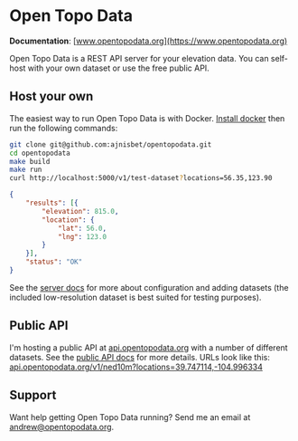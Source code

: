 # Open Topo Data


__Documentation__: [www.opentopodata.org](https://www.opentopodata.org)

Open Topo Data is a REST API server for your elevation data. You can self-host with your own dataset or use the free public API.




## Host your own

The easiest way to run Open Topo Data is with Docker. [Install docker](https://docs.docker.com/install/) then run the following commands:

```bash
git clone git@github.com:ajnisbet/opentopodata.git
cd opentopodata
make build
make run
curl http://localhost:5000/v1/test-dataset?locations=56.35,123.90
```

```json
{
    "results": [{
        "elevation": 815.0,
        "location": {
            "lat": 56.0,
            "lng": 123.0
        }
    }],
    "status": "OK"
}
```


See the [server docs](docs/server.md) for more about configuration and adding datasets (the included low-resolution dataset is best suited for testing purposes).


## Public API

I'm hosting a public API at [api.opentopodata.org](https://api.opentopodata.org/v1/test) with a number of different datasets. See the [public API docs](docs/index.md#public-api) for more details. URLs look like this: [api.opentopodata.org/v1/ned10m?locations=39.747114,-104.996334](https://api.opentopodata.org/v1/ned10m?locations=39.747114,-104.996334)


## Support

Want help getting Open Topo Data running? Send me an email at [andrew@opentopodata.org](mailto:andrew@opentopodata.org).



